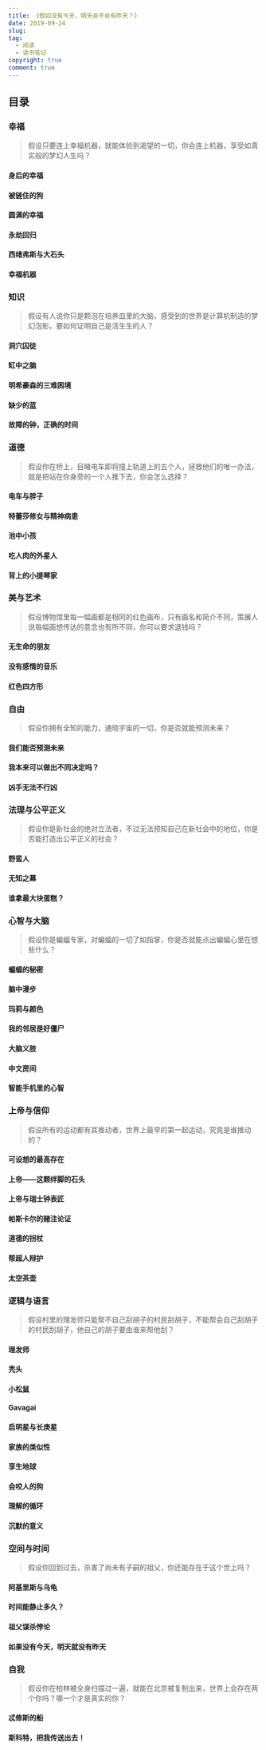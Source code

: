 ```yaml
---
title: 《假如没有今天，明天会不会有昨天？》
date: 2019-09-24
slug:
tag:
  - 阅读
  - 读书笔记
copyright: true
comment: true
---
```


## 目录

### 幸福

> 假设只要连上幸福机器，就能体验到渴望的一切，你会连上机器，享受如真实般的梦幻人生吗？

#### 身后的幸福

#### 被链住的狗

#### 圆满的幸福

#### 永劫回归

#### 西绪弗斯与大石头

#### 幸福机器

### 知识

> 假设有人说你只是颗泡在培养皿里的大脑，感受到的世界是计算机制造的梦幻泡影，要如何证明自己是活生生的人？

#### 洞穴囚徒

#### 缸中之脑

#### 明希豪森的三难困境

#### 缺少的蓝

#### 故障的钟，正确的时间

### 道德

> 假设你在桥上，目睹电车即将撞上轨道上的五个人，拯救他们的唯一办法，就是把站在你身旁的一个人推下去，你会怎么选择？

#### 电车与胖子

#### 特蕾莎修女与精神病患

#### 池中小孩

#### 吃人肉的外星人

#### 背上的小提琴家

### 美与艺术

> 假设博物馆里每一幅画都是相同的红色画布，只有画名和简介不同，策展人说每幅画想传达的意念也有所不同，你可以要求退钱吗？

#### 无生命的朋友

#### 没有感情的音乐

#### 红色四方形

### 自由

> 假设你拥有全知的能力，通晓宇宙的一切，你是否就能预测未来？

#### 我们能否预测未来

#### 我本来可以做出不同决定吗？

#### 凶手无法不行凶

### 法理与公平正义

> 假设你是新社会的绝对立法者，不过无法预知自己在新社会中的地位，你是否能打造出公平正义的社会？

#### 野蛮人

#### 无知之幕

#### 谁拿最大块蛋糕？

### 心智与大脑

> 假设你是蝙蝠专家，对蝙蝠的一切了如指掌，你是否就能点出蝙蝠心里在想些什么？

#### 蝙蝠的秘密

#### 脑中漫步

#### 玛莉与颜色

#### 我的邻居是好僵尸

#### 大脑义肢

#### 中文房间

#### 智能手机里的心智

### 上帝与信仰

> 假设所有的运动都有其推动者，世界上最早的第一起运动，究竟是谁推动的？

#### 可设想的最高存在

#### 上帝——这颗绊脚的石头

#### 上帝与瑞士钟表匠

#### 帕斯卡尔的赌注论证

#### 道德的拐杖

#### 帮超人辩护

#### 太空茶壶

### 逻辑与语言

> 假设村里的理发师只能帮不自己刮胡子的村民刮胡子，不能帮会自己刮胡子的村民刮胡子，他自己的胡子要由谁来帮他刮？

#### 理发师

#### 秃头

#### 小松鼠

#### Gavagai

#### 启明星与长庚星

#### 家族的类似性

#### 孪生地球

#### 会咬人的狗

#### 理解的循环

#### 沉默的意义

### 空间与时间

> 假设你回到过去，杀害了尚未有子嗣的祖父，你还能存在于这个世上吗？

#### 阿基里斯与乌龟

#### 时间能静止多久？

#### 祖父谋杀悖论

#### 如果没有今天，明天就没有昨天

### 自我

> 假设你在柏林被全身扫描过一遍，就能在北京被复制出来，世界上会存在两个你吗？哪一个才是真实的你？

#### 忒修斯的船

#### 斯科特，把我传送出去！